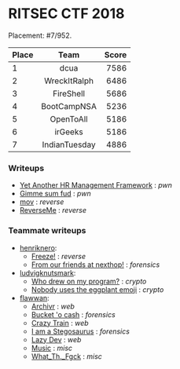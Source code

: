 # RITSEC CTF 2018

Placement: #7/952.

| Place         | Team          | Score  |
| ------------- |:-------------:| ------:|
|1              |dcua           |7586    |
|2              |WreckItRalph   |6486    |
|3              |FireShell      |5686    |
|4              |BootCampNSA    |5236    |
|5              |OpenToAll      |5186    |
|6              |irGeeks        |5186    |
|7              |IndianTuesday  |4886    |

### Writeups
* [Yet Another HR Management Framework](yet_another_hr/) : *pwn*
* [Gimme sum fud](gimme_sum_fud/) : *pwn*
* [mov](mov/) : *reverse*
* [ReverseMe](reverseme/) : *reverse*

### Teammate writeups

* [henriknero](https://github.com/henriknero):
    * [Freeze!](https://github.com/henriknero/writeups/tree/master/freeze) : *reverse*
    * [From our friends at nexthop!](https://github.com/henriknero/writeups/tree/master/nexthop) : *forensics*
* [ludvigknutsmark](https://github.com/ludvigknutsmark):
    * [Who drew on my program?](https://github.com/ludvigknutsmark/CTF_WRITEUPS/blob/master/Ritsec2018/who_drew_on_my_program%3F/aesWriteup.md) : *crypto*
    * [Nobody uses the eggplant emoji](https://github.com/ludvigknutsmark/CTF_WRITEUPS/blob/master/Ritsec2018/nobody_uses_the_eggplant_emoji/writeup.md) : *crypto*
* [flawwan](https://github.com/flawwan/):
    * [Archivr](https://github.com/flawwan/CTF-Writeups/blob/master/ritsec/archivr/writeup.md) : *web*
    * [Bucket 'o cash](https://github.com/flawwan/CTF-Writeups/blob/master/ritsec/bucketofcash/writeup.md)  : *forensics*
    * [Crazy Train](https://github.com/flawwan/CTF-Writeups/blob/master/ritsec/crazytrain/writeup.md) : *web*
    * [I am a Stegosaurus](https://github.com/flawwan/CTF-Writeups/blob/master/ritsec/iamstegosaurus/writeup.md) : *forensics*
    * [Lazy Dev](https://github.com/flawwan/CTF-Writeups/blob/master/ritsec/lazyday/writeup.md) : *web*
    * [Music](https://github.com/flawwan/CTF-Writeups/blob/master/ritsec/music/writeup.md) : *misc*
    * [What_Th._Fgck](https://github.com/flawwan/CTF-Writeups/blob/master/ritsec/whatthefuck/writeup.md) : *misc*

